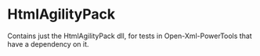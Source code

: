 # HtmlAgilityPack
Contains just the HtmlAgilityPack dll, for tests in Open-Xml-PowerTools that have a dependency on it.
